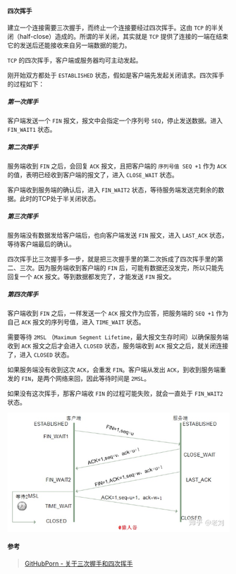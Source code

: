 #### 四次挥手

建立一个连接需要三次握手，而终止一个连接要经过四次挥手。这由 `TCP` 的半关闭（half-close）造成的。所谓的半关闭，其实就是 `TCP` 提供了连接的一端在结束它的发送后还能接收来自另一端数据的能力。

`TCP` 的四次挥手，客户端或服务器均可主动发起。

刚开始双方都处于 `ESTABLISHED` 状态，假如是客户端先发起关闭请求。四次挥手的过程如下：



##### 第一次挥手

客户端发送一个 `FIN` 报文，报文中会指定一个序列号 `SEQ`，停止发送数据。进入 `FIN_WAIT1` 状态。



##### 第二次挥手

服务端收到 `FIN` 之后，会回复 `ACK` 报文，且把客户端的 `序列号值 SEQ +1` 作为 `ACK` 的值，表明已经收到客户端的报文了，进入 `CLOSE_WAIT` 状态。

客户端收到服务端的确认后，进入 `FIN_WAIT2` 状态，等待服务端发送完剩余的数据。此时的TCP处于半关闭状态。



##### 第三次挥手

服务端没有数据发给客户端后，也向客户端发送 `FIN` 报文，进入 `LAST_ACK` 状态，等待客户端最后的确认。

四次挥手比三次握手多一步，就是把三次握手里的第二次拆成了四次挥手里的第二、三次。因为服务端收到客户端的 `FIN` 后，可能有数据还没发完，所以只能先回复一个 `ACK` 报文。等到数据都发完了，才能发送 `FIN` 报文。



##### 第四次挥手

客户端收到 `FIN` 之后，一样发送一个 `ACK` 报文作为应答，把服务端的 `SEQ +1` 作为自己 `ACK` 报文的序列号值，进入 `TIME_WAIT` 状态。

需要等待 `2MSL` （`Maximum Segment Lifetime`，最大报文生存时间）以确保服务端收到 `ACK` 报文之后才会进入 `CLOSED` 状态，服务端收到 `ACK` 报文之后，就关闭连接了，进入 `CLOSED` 状态。

如果服务端没有收到这次 `ACK`，会重发 `FIN`。客户端从发出 `ACK`，到收到服务端重发的 `FIN`，是两个网络来回，因此等待时间是 `2MSL`。

如果没有这次挥手，那客户端收 `FIN` 的过程可能失败，就会一直处于 `FIN_WAIT2` 状态。



![img](assets/v2-c7d4b5aca66560365593f57385ce9fa9_720w.jpg)



#### 参考

> [GitHubPorn - 关于三次握手和四次挥手](https://www.zhihu.com/question/271701044/answer/1935194322)

